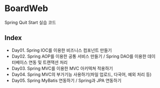 # BoardWeb
Spring Quit Start 실습 코드

## Index
* Day01. Spring IOC를 이용한 비즈니스 컴포넌트 만들기   
* Day02. Spring AOP를 이용한 공통 서비스 만들기 / Spring DAO를 이용한 데이터베이스 연동 및 트랜잭션 처리   
* Day03. Spring MVC를 이용한 MVC 아키텍쳐 적용하기   
* Day04. Spring MVC의 부가기능 사용하기(파일 업로드, 다국어, 예외 처리 등)   
* Day05. Spring MyBatis 연동하기 / Spring과 JPA 연동하기   
